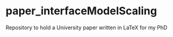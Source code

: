 paper_interfaceModelScaling
===========================

Repository to hold a University paper written in LaTeX for my PhD
